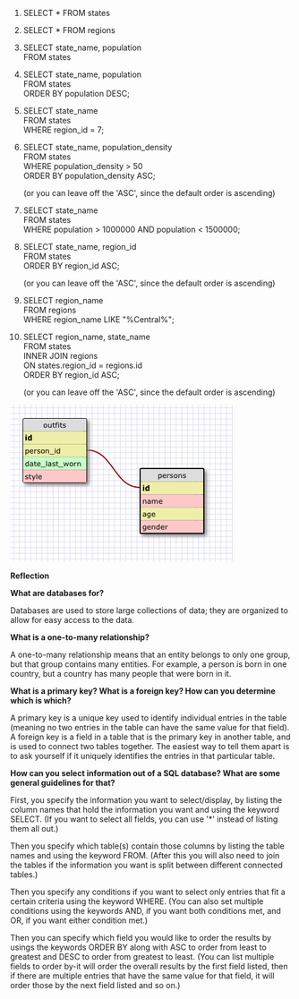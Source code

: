 1. SELECT * FROM states

2. SELECT * FROM regions

3. SELECT state_name, population  
   FROM states

4. SELECT state_name, population  
   FROM states  
   ORDER BY population DESC;

5. SELECT state_name  
   FROM states  
   WHERE region_id = 7;

6. SELECT state_name, population_density  
   FROM states  
   WHERE population_density > 50  
   ORDER BY population_density ASC;

   (or you can leave off the 'ASC', since the default order is ascending)

7. SELECT state_name  
   FROM states  
   WHERE population > 1000000 AND population < 1500000;

8. SELECT state_name, region_id  
   FROM states  
   ORDER BY region_id ASC;

   (or you can leave off the 'ASC', since the default order is ascending)

9. SELECT region_name  
   FROM regions  
   WHERE region_name LIKE "%Central%";

10. SELECT region_name, state_name  
    FROM states  
    INNER JOIN regions  
      ON states.region_id = regions.id  
    ORDER BY region_id ASC;

    (or you can leave off the 'ASC', since the default order is ascending)

![schema design](/week-8/database-intro/outfits_schema.png)

**Reflection**

**What are databases for?**

  Databases are used to store large collections of data; they are organized to allow for easy access to the data.

**What is a one-to-many relationship?**

  A one-to-many relationship means that an entity belongs to only one group, but that group contains many entities. For example, a person is born in one country, but a country has many people that were born in it.

**What is a primary key? What is a foreign key? How can you determine which is which?**

  A primary key is a unique key used to identify individual entries in the table (meaning no two entries in the table can have the same value for that field). A foreign key is a field in a table that is the primary key in another table, and is used to connect two tables together. The easiest way to tell them apart is to ask yourself if it uniquely identifies the entries in that particular table.

**How can you select information out of a SQL database? What are some general guidelines for that?**

  First, you specify the information you want to select/display, by listing the column names that hold the information you want and using the keyword SELECT. (If you want to select all fields, you can use '*' instead of listing them all out.)

  Then you specify which table(s) contain those columns by listing the table names and using the keyword FROM. (After this you will also need to join the tables if the information you want is split between different connected tables.)

  Then you specify any conditions if you want to select only entries that fit a certain criteria using the keyword WHERE. (You can also set multiple conditions using the keywords AND, if you want both conditions met, and OR, if you want either condition met.)

  Then you can specify which field you would like to order the results by usings the keywords ORDER BY along with ASC to order from least to greatest and DESC to order from greatest to least. (You can list multiple fields to order by-it will order the overall results by the first field listed, then if there are multiple entries that have the same value for that field, it will order those by the next field listed and so on.)
